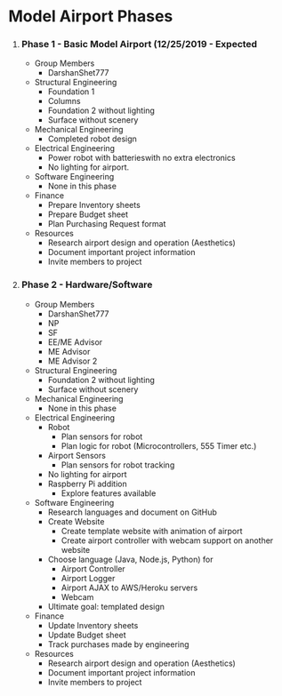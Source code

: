 # Model Airport Phases

1. ### Phase 1 - Basic Model Airport (12/25/2019 - Expected 
   * Group Members
      * DarshanShet777
   * Structural Engineering
      * Foundation 1
      * Columns
      * Foundation 2 without lighting
      * Surface without scenery
   * Mechanical Engineering
      * Completed robot design
   * Electrical Engineering
      * Power robot with batterieswith no extra electronics
      * No lighting for airport.
   * Software Engineering
      * None in this phase
   * Finance
      * Prepare Inventory sheets
      * Prepare Budget sheet
      * Plan Purchasing Request format
   * Resources
      * Research airport design and operation (Aesthetics)
      * Document important project information
      * Invite members to project

1. ### Phase 2 - Hardware/Software
   * Group Members
      * DarshanShet777
      * NP
      * SF
      * EE/ME Advisor
      * ME Advisor
      * ME Advisor 2
   * Structural Engineering
      * Foundation 2 without lighting
      * Surface without scenery
   * Mechanical Engineering
      * None in this phase
   * Electrical Engineering
      * Robot
         * Plan sensors for robot
         * Plan logic for robot (Microcontrollers, 555 Timer etc.)
      * Airport Sensors
         * Plan sensors for robot tracking
      * No lighting for airport
      * Raspberry Pi addition
         * Explore features available
   * Software Engineering
      * Research languages and document on GitHub
      * Create Website
         * Create template website with animation of airport
         * Create airport controller with webcam support on another website
      * Choose language (Java, Node.js, Python) for
         * Airport Controller
         * Airport Logger
         * Airport AJAX to AWS/Heroku servers
         * Webcam
      * Ultimate goal: templated design
   * Finance
      * Update Inventory sheets
      * Update Budget sheet
      * Track purchases made by engineering
   * Resources
      * Research airport design and operation (Aesthetics)
      * Document important project information
      * Invite members to project